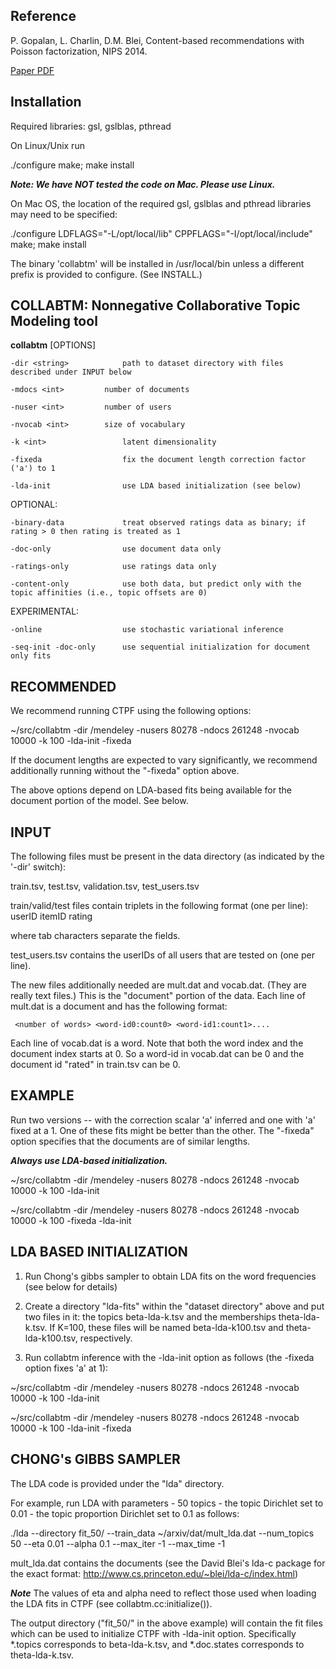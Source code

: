 Reference
---------
P. Gopalan, L. Charlin, D.M. Blei, Content-based recommendations with Poisson factorization, NIPS 2014.

[Paper PDF](https://papers.nips.cc/paper/5360-content-based-recommendations-with-poisson-factorization.pdf)


Installation
------------

Required libraries: gsl, gslblas, pthread

On Linux/Unix run

 ./configure
 make; make install

***Note: We have NOT tested the code on Mac. Please use Linux.***

On Mac OS, the location of the required gsl, gslblas and pthread
libraries may need to be specified:

 ./configure LDFLAGS="-L/opt/local/lib" CPPFLAGS="-I/opt/local/include"
 make; make install

The binary 'collabtm' will be installed in /usr/local/bin unless a
different prefix is provided to configure. (See INSTALL.)

COLLABTM: Nonnegative Collaborative Topic Modeling tool
--------------------------------------------------------

**collabtm** [OPTIONS]

    -dir <string>            path to dataset directory with files described under INPUT below
 
    -mdocs <int>	     number of documents

    -nuser <int>	     number of users

    -nvocab <int>	     size of vocabulary
    	    
    -k <int>                 latent dimensionality

    -fixeda                  fix the document length correction factor ('a') to 1
    
    -lda-init                use LDA based initialization (see below)
    
OPTIONAL:    

    -binary-data             treat observed ratings data as binary; if rating > 0 then rating is treated as 1

    -doc-only                use document data only

    -ratings-only            use ratings data only
    
    -content-only            use both data, but predict only with the topic affinities (i.e., topic offsets are 0)

EXPERIMENTAL:

    -online                  use stochastic variational inference
    
    -seq-init -doc-only	     use sequential initialization for document only fits
    
    
    
RECOMMENDED
-----------

We recommend running CTPF using the following options:

~/src/collabtm -dir <path-to>/mendeley -nusers 80278 -ndocs 261248 -nvocab 10000 -k 100 -lda-init -fixeda

If the document lengths are expected to vary significantly, we recommend additionally running without the "-fixeda" option above.

The above options depend on LDA-based fits being available for the document portion of the model. See below.

INPUT 
-----

The following files must be present in the data directory (as indicated by the
'-dir' switch): 

train.tsv, test.tsv, validation.tsv, test_users.tsv

train/valid/test files contain triplets in the following format (one per line): 
userID itemID rating

where tab characters separate the fields. 

test_users.tsv contains the userIDs of all users that are tested on (one per
line). 

The new files additionally needed are mult.dat and vocab.dat.  (They are really text files.) This is the "document" portion of the data. Each line of mult.dat is a document and has the following format:

     <number of words> <word-id0:count0> <word-id1:count1>....

Each line of vocab.dat is a word. Note that both the word index and the document index starts at 0. So a word-id in vocab.dat can be 0 and the document id "rated" in train.tsv can be 0.

EXAMPLE
-------

Run two versions -- with the correction scalar 'a' inferred and one with 'a' fixed at a 1.  One of these fits might be better than the other. The "-fixeda" option specifies that the documents are of similar lengths.

***Always use LDA-based initialization.***

~/src/collabtm -dir <path-to>/mendeley -nusers 80278 -ndocs 261248 -nvocab 10000 -k 100 -lda-init

~/src/collabtm -dir <path-to>/mendeley -nusers 80278 -ndocs 261248 -nvocab 10000 -k 100 -fixeda -lda-init


LDA BASED INITIALIZATION
------------------------

1. Run Chong's gibbs sampler to obtain LDA fits on the word frequencies
(see below for details)

2. Create a directory "lda-fits" within the "dataset directory" above and put
two files in it: the topics beta-lda-k<K>.tsv and the memberships
theta-lda-k<K>.tsv.  If K=100, these files will be named beta-lda-k100.tsv and
theta-lda-k100.tsv, respectively.

3. Run collabtm inference with the -lda-init option as follows (the -fixeda option fixes 'a' at 1):

~/src/collabtm -dir <path-to>/mendeley -nusers 80278 -ndocs 261248 -nvocab 10000 -k 100 -lda-init

~/src/collabtm -dir <path-to>/mendeley -nusers 80278 -ndocs 261248 -nvocab 10000 -k 100 -lda-init -fixeda


CHONG's GIBBS SAMPLER
---------------------

The LDA code is provided under the "lda" directory.

For example, run LDA with parameters
    - 50 topics
    - the topic Dirichlet set to 0.01
    - the topic proportion Dirichlet set to 0.1
as follows:

./lda --directory fit_50/ --train_data ~/arxiv/dat/mult_lda.dat --num_topics 50 --eta 0.01 --alpha 0.1 --max_iter -1 --max_time -1

mult_lda.dat contains the documents (see the David Blei's lda-c package for
the exact format: http://www.cs.princeton.edu/~blei/lda-c/index.html)

***Note*** The values of eta and alpha need to reflect those used when loading the LDA fits 
in CTPF (see collabtm.cc:initialize()).

The output directory ("fit_50/" in the above example) will contain the fit files which 
can be used to initialize CTPF with -lda-init option. Specifically *.topics corresponds 
to beta-lda-k<K>.tsv, and *.doc.states corresponds to theta-lda-k<K>.tsv.
